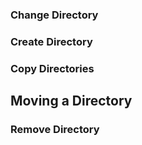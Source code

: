 ### Change Directory




### Create Directory




### Copy Directories



## Moving a Directory



### Remove Directory

